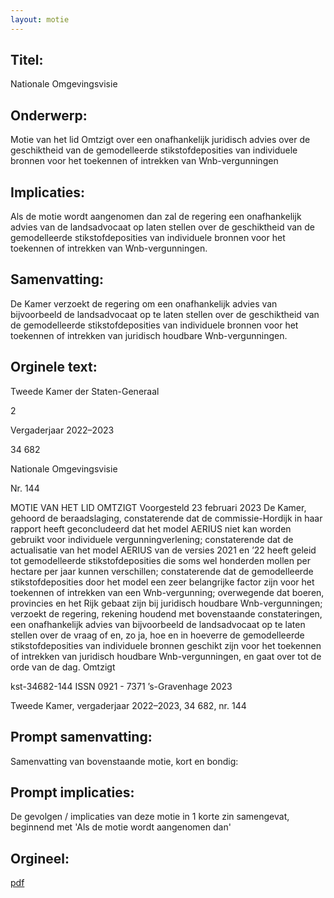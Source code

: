 ```yaml
---
layout: motie
---
```

## Titel:
Nationale Omgevingsvisie
## Onderwerp:
Motie van het lid Omtzigt over een onafhankelijk juridisch advies over de geschiktheid van de gemodelleerde stikstofdeposities van individuele bronnen voor het toekennen of intrekken van Wnb-vergunningen 
## Implicaties:

Als de motie wordt aangenomen dan zal de regering een onafhankelijk advies van de landsadvocaat op laten stellen over de geschiktheid van de gemodelleerde stikstofdeposities van individuele bronnen voor het toekennen of intrekken van Wnb-vergunningen.
## Samenvatting:

De Kamer verzoekt de regering om een onafhankelijk advies van bijvoorbeeld de landsadvocaat op te laten stellen over de geschiktheid van de gemodelleerde stikstofdeposities van individuele bronnen voor het toekennen of intrekken van juridisch houdbare Wnb-vergunningen.
## Orginele text:


Tweede Kamer der Staten-Generaal

2

Vergaderjaar 2022–2023

34 682

Nationale Omgevingsvisie

Nr. 144

MOTIE VAN HET LID OMTZIGT
Voorgesteld 23 februari 2023
De Kamer,
gehoord de beraadslaging,
constaterende dat de commissie-Hordijk in haar rapport heeft geconcludeerd dat het model AERIUS niet kan worden gebruikt voor individuele
vergunningverlening;
constaterende dat de actualisatie van het model AERIUS van de versies
2021 en ’22 heeft geleid tot gemodelleerde stikstofdeposities die soms wel
honderden mollen per hectare per jaar kunnen verschillen;
constaterende dat de gemodelleerde stikstofdeposities door het model
een zeer belangrijke factor zijn voor het toekennen of intrekken van een
Wnb-vergunning;
overwegende dat boeren, provincies en het Rijk gebaat zijn bij juridisch
houdbare Wnb-vergunningen;
verzoekt de regering, rekening houdend met bovenstaande constateringen, een onafhankelijk advies van bijvoorbeeld de landsadvocaat op te
laten stellen over de vraag of en, zo ja, hoe en in hoeverre de gemodelleerde stikstofdeposities van individuele bronnen geschikt zijn voor het
toekennen of intrekken van juridisch houdbare Wnb-vergunningen,
en gaat over tot de orde van de dag.
Omtzigt

kst-34682-144
ISSN 0921 - 7371
’s-Gravenhage 2023

Tweede Kamer, vergaderjaar 2022–2023, 34 682, nr. 144


## Prompt samenvatting:
Samenvatting van bovenstaande motie, kort en bondig:


## Prompt implicaties:
De gevolgen / implicaties van deze motie in 1 korte zin samengevat, beginnend met 'Als de motie wordt aangenomen dan' 

## Orgineel:
[pdf](https://gegevensmagazijn.tweedekamer.nl/OData/v4/2.0/Document(6c8d9953-a511-4d2c-904e-b9e739b8292c)/resource)
